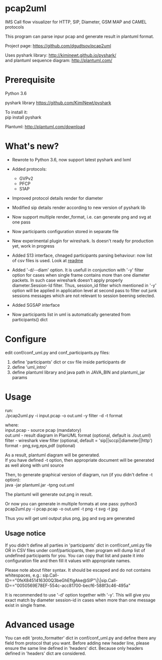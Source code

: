 # pcap2uml
IMS Call flow visualizer for HTTP, SIP, Diameter, GSM MAP and CAMEL protocols  

This program can parse inpur pcap and generate result in plantuml format.

Project page: https://github.com/dgudtsov/pcap2uml  

Uses pyshark library: http://kiminewt.github.io/pyshark/  
and plantuml sequence diagram: http://plantuml.com/

# Prerequisite
Python 3.6

pyshark library https://github.com/KimiNewt/pyshark  

To install it:  
pip install pyshark  

Plantuml: http://plantuml.com/download

# What's new?
* Rewrote to Python 3.6, now support latest pyshark and lxml

* Added protocols:

  * GVPv2
  * PFCP
  * S1AP

* Improved protocol details render for diameter

* Modified sip details render according to new version of pyshark lib

* Now support multiple render_format, i.e. can generate png and svg at one pass

* Now participants configuration stored in separate file

* New experimental plugin for wireshark. Is doesn't ready for production yet, work in progress

* Added S13 interface, chnaged participants parsing behaviour: now list of csv files is used. Look at [readme](conf/participants/readme.txt)

* Added '-d/--diam' option. It is usefull in conjunction with '-y' filter option for cases when single frame contains more than one diameter packets. In such case wireshark doesn't apply properly diameter.Session-Id filter. Thus, session_id filter which mentioned in '-y' option will be applied in application level at second pass to filter out junk sessions messages which are not relevant to session beening selected.

* Added SGSAP interface

* Now participants list in uml is automatically generated from participants() dict

# Configure

edit conf/conf_uml.py and conf_participants.py files:
1. define 'participants' dict or csv file inside participants dir
2. define 'uml_intro'  
3. define plantuml library and java path in JAVA_BIN and plantuml_jar params 


# Usage

run:  
./pcap2uml.py -i input.pcap -o out.uml -y filter -d -t format

where:  
input.pcap - source pcap (mandatory)  
out.uml - result diagram in PlanUML format (optional, default is ./out.uml)  
filter - wireshark view filter (optional, default = 'sip||sccp||diameter||http')  
format - png,svg,eps,pdf (optional)

As a result, plantuml diagram will be generated.  
If you have defined -t option, then appropriate document will be generated as well along with uml source

Then, to generate graphical version of diagram, run (if you didn't define -t option):  
java -jar plantuml.jar -tpng out.uml

The plantuml will generate out.png in result.

Or now you can generate in multiple formats at one pass:
python3 pcap2uml.py -i pcap.pcap -o out.uml -t png -t svg -t jpg

Thus you will get uml output plus png, jpg and svg are generated

## Usage notice

If you didn't define all parties in 'participants' dict in conf/conf_uml.py file OR in CSV files under conf/participants, then program will dump list of undefined participants for you. You can copy that list and paste it into configuration file and then fill it values with appropriate names.

Please note about filter syntax. It should be escaped and do not contains whitespaces, e.g.:
sip.Call-ID==\"0feX8451416300Q3beGhEfIgAke@SIP\"\\|\\|sip.Call-ID==\"0050569E78EF-554c-acc81700-becf6-588f3c46-495a\"

It is recommended to use '-d' option together with '-y'. This will give you exact match by diameter session-id in cases when more than one message exist in single frame. 

# Advanced usage

You can edit 'proto_formatter' dict in conf/conf_uml.py and define there any field from protocol that you want. Before adding new header line, please ensure the same line defined in 'headers' dict. Because only headers defined in 'headers' dict are considered.
